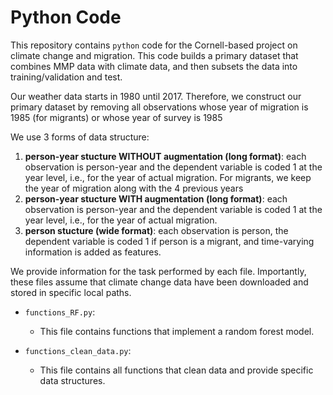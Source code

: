 # Python Code

This repository contains `python` code for the Cornell-based project on climate change and migration. This code builds a primary dataset that combines MMP data with climate data, and then subsets the data into training/validation and test.

Our weather data starts in 1980 until 2017. Therefore, we construct our primary dataset by removing all observations whose year of migration is 1985 (for migrants) or whose year of survey is 1985   

We use 3 forms of data structure:
  1) **person-year stucture WITHOUT augmentation (long format)**: each observation is person-year and the dependent variable is coded 1 at the year level, i.e., for the year of actual migration. For migrants, we keep the year of migration along with the 4 previous years
  2) **person-year stucture WITH augmentation (long format)**: each observation is person-year and the dependent variable is coded 1 at the year level, i.e., for the year of actual migration.
  3) **person stucture (wide format)**: each observation is person, the dependent variable is coded 1 if person is a migrant, and time-varying information is added as features.


We provide information for the task performed by each file. Importantly, these files assume that climate change data have been downloaded and stored in specific local paths.

- `functions_RF.py`:
  * This file contains functions that implement a random forest model.

- `functions_clean_data.py`:
  * This file contains all functions that clean data and provide specific data structures.

